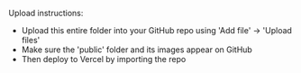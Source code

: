 Upload instructions:
- Upload this entire folder into your GitHub repo using 'Add file' -> 'Upload files'
- Make sure the 'public' folder and its images appear on GitHub
- Then deploy to Vercel by importing the repo

